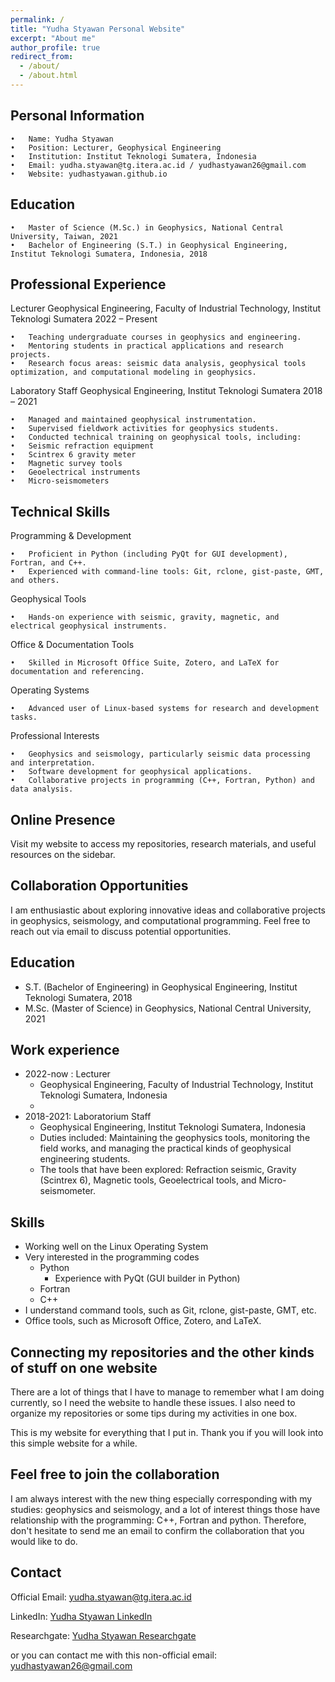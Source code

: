 ```yaml
---
permalink: /
title: "Yudha Styawan Personal Website"
excerpt: "About me"
author_profile: true
redirect_from: 
  - /about/
  - /about.html
---
```


Personal Information
------
	•	Name: Yudha Styawan
	•	Position: Lecturer, Geophysical Engineering
	•	Institution: Institut Teknologi Sumatera, Indonesia
	•	Email: yudha.styawan@tg.itera.ac.id / yudhastyawan26@gmail.com
	•	Website: yudhastyawan.github.io

Education
------
	•	Master of Science (M.Sc.) in Geophysics, National Central University, Taiwan, 2021
	•	Bachelor of Engineering (S.T.) in Geophysical Engineering, Institut Teknologi Sumatera, Indonesia, 2018

Professional Experience
------
Lecturer
Geophysical Engineering, Faculty of Industrial Technology, Institut Teknologi Sumatera
2022 – Present

	•	Teaching undergraduate courses in geophysics and engineering.
	•	Mentoring students in practical applications and research projects.
	•	Research focus areas: seismic data analysis, geophysical tools optimization, and computational modeling in geophysics.

Laboratory Staff
Geophysical Engineering, Institut Teknologi Sumatera
2018 – 2021

	•	Managed and maintained geophysical instrumentation.
	•	Supervised fieldwork activities for geophysics students.
	•	Conducted technical training on geophysical tools, including:
	•	Seismic refraction equipment
	•	Scintrex 6 gravity meter
	•	Magnetic survey tools
	•	Geoelectrical instruments
	•	Micro-seismometers

Technical Skills
------
Programming & Development

	•	Proficient in Python (including PyQt for GUI development), Fortran, and C++.
	•	Experienced with command-line tools: Git, rclone, gist-paste, GMT, and others.

Geophysical Tools

	•	Hands-on experience with seismic, gravity, magnetic, and electrical geophysical instruments.

Office & Documentation Tools

	•	Skilled in Microsoft Office Suite, Zotero, and LaTeX for documentation and referencing.

Operating Systems

	•	Advanced user of Linux-based systems for research and development tasks.

Professional Interests

	•	Geophysics and seismology, particularly seismic data processing and interpretation.
	•	Software development for geophysical applications.
	•	Collaborative projects in programming (C++, Fortran, Python) and data analysis.

Online Presence
------
Visit my website to access my repositories, research materials, and useful resources on the sidebar.

Collaboration Opportunities
------
I am enthusiastic about exploring innovative ideas and collaborative projects in geophysics, seismology, and computational programming. Feel free to reach out via email to discuss potential opportunities.

Education
------
* S.T. (Bachelor of Engineering) in Geophysical Engineering, Institut Teknologi Sumatera, 2018
* M.Sc. (Master of Science) in Geophysics, National Central University, 2021

Work experience
------
* 2022-now : Lecturer
  * Geophysical Engineering, Faculty of Industrial Technology, Institut Teknologi Sumatera, Indonesia
  * 
* 2018-2021: Laboratorium Staff
  * Geophysical Engineering, Institut Teknologi Sumatera, Indonesia
  * Duties included: Maintaining the geophysics tools, monitoring the field works, and managing the practical kinds of geophysical engineering students.
  * The tools that have been explored: Refraction seismic, Gravity (Scintrex 6), Magnetic tools, Geoelectrical tools, and Micro-seismometer.
  
Skills
------
* Working well on the Linux Operating System
* Very interested in the programming codes
  * Python
    * Experience with PyQt (GUI builder in Python)
  * Fortran
  * C++
* I understand command tools, such as Git, rclone, gist-paste, GMT, etc.
* Office tools, such as Microsoft Office, Zotero, and LaTeX.

Connecting my repositories and the other kinds of stuff on one website
------
There are a lot of things that I have to manage to remember what I am doing currently, so I need the website to handle these issues. I also need to organize my repositories or some tips during my activities in one box.

This is my website for everything that I put in. Thank you if you will look into this simple website for a while.


Feel free to join the collaboration
------
I am always interest with the new thing especially corresponding with my studies: geophysics and seismology, and a lot of interest things those have relationship with the programming: C++, Fortran and python. Therefore, don't hesitate to send me an email to confirm the collaboration that you would like to do.


Contact
------
Official Email: [yudha.styawan@tg.itera.ac.id](mailto:yudha.styawan@tg.itera.ac.id) 

LinkedIn: [Yudha Styawan LinkedIn](https://www.linkedin.com/in/yudhastyawan/)

Researchgate: [Yudha Styawan Researchgate](https://www.researchgate.net/profile/Yudha_Styawan)

or you can contact me with this non-official email:  [yudhastyawan26@gmail.com](mailto:yudhastyawan26@gmail.com)
